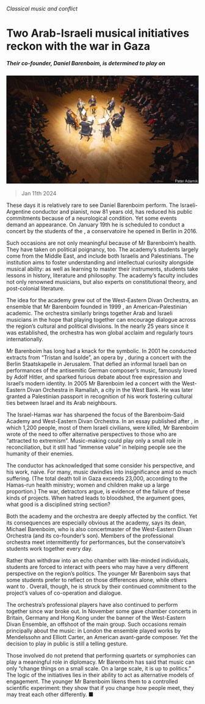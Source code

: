 ###### Classical music and conflict

# Two Arab-Israeli musical initiatives reckon with the war in Gaza 

##### Their co-founder, Daniel Barenboim, is determined to play on 

![image](images/20240113_CUP005.jpg) 

> Jan 11th 2024 

These days it is relatively rare to see Daniel Barenboim perform. The Israeli-Argentine conductor and pianist, now 81 years old, has reduced his public commitments because of a neurological condition. Yet some events demand an appearance. On January 19th he is scheduled to conduct a concert by the students of the , a conservatoire he opened in Berlin in 2016.

Such occasions are not only meaningful because of Mr Barenboim’s health. They have taken on political poignancy, too. The academy’s students largely come from the Middle East, and include both Israelis and Palestinians. The institution aims to foster understanding and intellectual curiosity alongside musical ability: as well as learning to master their instruments, students take lessons in history, literature and philosophy. The academy’s faculty includes not only renowned musicians, but also experts on constitutional theory,  and post-colonial literature. 

The idea for the academy grew out of the West-Eastern Divan Orchestra, an ensemble that Mr Barenboim founded in 1999 , an American-Palestinian academic. The orchestra similarly brings together Arab and Israeli musicians in the hope that playing together can encourage dialogue across the region’s cultural and political divisions. In the nearly 25 years since it was established, the orchestra has won global acclaim and regularly tours internationally. 

Mr Barenboim has long had a knack for the symbolic. In 2001 he conducted extracts from “Tristan and Isolde”, an opera by , during a concert with the Berlin Staatskapelle in Jerusalem. That defied an informal Israeli ban on performances of the antisemitic German composer’s music, famously loved by Adolf Hitler, and sparked furious debate about free expression and Israel’s modern identity. In 2005 Mr Barenboim led a concert with the West-Eastern Divan Orchestra in Ramallah, a city in the West Bank. He was later granted a Palestinian passport in recognition of his work fostering cultural ties between Israel and its Arab neighbours. 

The Israel-Hamas war has sharpened the focus of the Barenboim-Said Academy and West-Eastern Divan Orchestra. In an essay published after , in which 1,200 people, most of them Israeli civilians, were killed, Mr Barenboim wrote of the need to offer alternative perspectives to those who are “attracted to extremism”. Music-making could play only a small role in reconciliation, but it still had “immense value” in helping people see the humanity of their enemies. 

The conductor has acknowledged that some consider his perspective, and his work, naive. For many, music dwindles into insignificance amid so much suffering. (The total death toll in Gaza exceeds 23,000, according to the Hamas-run health ministry; women and children make up a large proportion.) The war, detractors argue, is evidence of the failure of these kinds of projects. When hatred leads to bloodshed, the argument goes, what good is a disciplined string section? 

Both the academy and the orchestra are deeply affected by the conflict. Yet its consequences are especially obvious at the academy, says its dean, Michael Barenboim, who is also concertmaster of the West-Eastern Divan Orchestra (and its co-founder’s son). Members of the professional orchestra meet intermittently for performances, but the conservatoire’s students work together every day. 

Rather than withdraw into an echo chamber with like-minded individuals, students are forced to interact with peers who may have a very different perspective on the region’s politics. The younger Mr Barenboim says that some students prefer to reflect on those differences alone, while others want to . Overall, though, he is struck by their continued commitment to the project’s values of co-operation and dialogue. 

The orchestra’s professional players have also continued to perform together since war broke out. In November some gave chamber concerts in Britain, Germany and Hong Kong under the banner of the West-Eastern Divan Ensemble, an offshoot of the main group. Such occasions remain principally about the music: in London the ensemble played works by Mendelssohn and Elliott Carter, an American avant-garde composer. Yet the decision to play in public is still a telling gesture.

Those involved do not pretend that performing quartets or symphonies can play a meaningful role in diplomacy. Mr Barenboim has said that music can only “change things on a small scale. On a large scale, it is up to politics.” The logic of the initiatives lies in their ability to act as alternative models of engagement. The younger Mr Barenboim likens them to a controlled scientific experiment: they show that if you change how people meet, they may treat each other differently. ■


